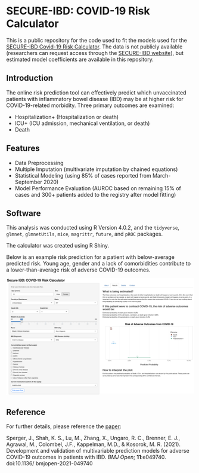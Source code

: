 # SECURE-IBD: COVID-19 Risk Calculator

This is a public repository for the code used to fit the models used for the [SECURE-IBD Covid-19 Risk Calculator](https://bmjopen.bmj.com/content/11/11/e049740.long). The data is not publicly available (researchers can request access through the [SECURE-IBD website](https://covidibd.org/sharing-secure-ibd-data/)), but estimated model coefficients are available in this repository.

## Introduction

The online risk prediction tool can effectively predict which unvaccinated patients with inflammatory bowel disease (IBD) may be at higher risk for COVID-19-related morbidity. Three primary outcomes are examined:

- Hospitalization+ (Hospitalization or death)
- ICU+ (ICU admission, mechanical ventilation, or death)
- Death

 ## Features
 - Data Preprocessing
 - Multiple Imputation (multivariate imputation by chained equations)
 - Statistical Modeling (using 85% of cases reported from March-September 2020)
 - Model Performance Evaluation (AUROC based on remaining 15% of cases and 300+ patients added to the registry after model fitting)
 
 ## Software
 
 This analysis was conducted using R Version 4.0.2, and the `tidyverse`, `glmnet`, `glmnetUtils`, `mice`, `magrittr`, `future`, and `pROC` packages. 
 
 The calculator was created using R Shiny.
 
 Below is an example risk prediction for a patient with below-average predicted risk. Young age, gender and a lack of comorbidities contribute to a lower-than-average risk of adverse COVID-19 outcomes.
 
![02_Plots/Patient1.png](02_Plots/Patient1.png)

## Reference

For further details, please reference the [paper](https://bmjopen.bmj.com/content/11/11/e049740.long):

Sperger, J., Shah, K. S., Lu, M., Zhang, X., Ungaro, R. C., Brenner, E. J., Agrawal, M., Colombel, J.F., Kappelman, M.D., & Kosorok, M. R. (2021). Development and validation of multivariable prediction models for adverse COVID-19 outcomes in patients with IBD. *BMJ Open*; **11**:e049740.  doi:10.1136/
bmjopen-2021-049740
